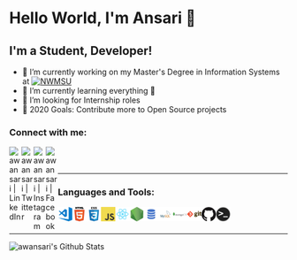 # Hello World, I'm Ansari 👋


## I'm a Student, Developer!


- 🔭 I’m currently working on my Master's Degree in Information Systems at  [<img  alt="NWMSU" width="17px" src="https://www.nwmissouri.edu/marketing/images/design/signatures/N.png" />][northwest] 
- 🌱 I’m currently learning everything 🤣
- 💼 I’m looking for Internship roles 
- 🥅 2020 Goals: Contribute more to Open Source projects

### Connect with me:

[<img align="left" alt="awansari | LinkedIn" width="22px" src="https://cdn.jsdelivr.net/npm/simple-icons@v3/icons/linkedin.svg" />][linkedin]
[<img align="left" alt="awansari | Twitter" width="22px" src="https://cdn.jsdelivr.net/npm/simple-icons@v3/icons/twitter.svg" />][twitter]
[<img align="left" alt="awansari | Instagram" width="22px" src="https://cdn.jsdelivr.net/npm/simple-icons@v3/icons/instagram.svg" />][instagram]
[<img align="left" alt="awansari | Facebook" width="22px" src="https://cdn.jsdelivr.net/npm/simple-icons@v3/icons/facebook.svg" />][facebook]

<br/>
<br />

---

### Languages and Tools:

<img align="left" alt="Visual Studio Code" width="26px" src="https://raw.githubusercontent.com/github/explore/80688e429a7d4ef2fca1e82350fe8e3517d3494d/topics/visual-studio-code/visual-studio-code.png" />
<img align="left" alt="HTML5" width="26px" src="https://raw.githubusercontent.com/github/explore/80688e429a7d4ef2fca1e82350fe8e3517d3494d/topics/html/html.png" />
<img align="left" alt="CSS3" width="26px" src="https://raw.githubusercontent.com/github/explore/80688e429a7d4ef2fca1e82350fe8e3517d3494d/topics/css/css.png" />
<img align="left" alt="JavaScript" width="26px" src="https://raw.githubusercontent.com/github/explore/80688e429a7d4ef2fca1e82350fe8e3517d3494d/topics/javascript/javascript.png" />
<img align="left" alt="React" width="26px" src="https://raw.githubusercontent.com/github/explore/80688e429a7d4ef2fca1e82350fe8e3517d3494d/topics/react/react.png" />
<img align="left" alt="Node.js" width="26px" src="https://raw.githubusercontent.com/github/explore/80688e429a7d4ef2fca1e82350fe8e3517d3494d/topics/nodejs/nodejs.png" />
<img align="left" alt="SQL" width="26px" src="https://raw.githubusercontent.com/github/explore/80688e429a7d4ef2fca1e82350fe8e3517d3494d/topics/sql/sql.png" />
<img align="left" alt="MySQL" width="26px" src="https://raw.githubusercontent.com/github/explore/80688e429a7d4ef2fca1e82350fe8e3517d3494d/topics/mysql/mysql.png" />
<img align="left" alt="MongoDB" width="26px" src="https://raw.githubusercontent.com/github/explore/80688e429a7d4ef2fca1e82350fe8e3517d3494d/topics/mongodb/mongodb.png" />
<img align="left" alt="Git" width="26px" src="https://raw.githubusercontent.com/github/explore/80688e429a7d4ef2fca1e82350fe8e3517d3494d/topics/git/git.png" />
<img align="left" alt="GitHub" width="26px" src="https://raw.githubusercontent.com/github/explore/78df643247d429f6cc873026c0622819ad797942/topics/github/github.png" />
<img align="left" alt="HTML5" width="26px" src="https://raw.githubusercontent.com/github/explore/80688e429a7d4ef2fca1e82350fe8e3517d3494d/topics/terminal/terminal.png" />

<br />
<br />

---


<img align="left" alt="awansari's Github Stats" src="https://github-readme-stats.awansari.vercel.app/api?username=awansari&show_icons=true&hide_border=true" />


[twitter]: https://twitter.com/AbdulWahedAnsar
[instagram]: https://instagram.com/awansari
[linkedin]: https://linkedin.com/in/awansari
[facebook]: https://www.facebook.com/abdulwahed.ansari
[northwest]: https://www.nwmissouri.edu/
